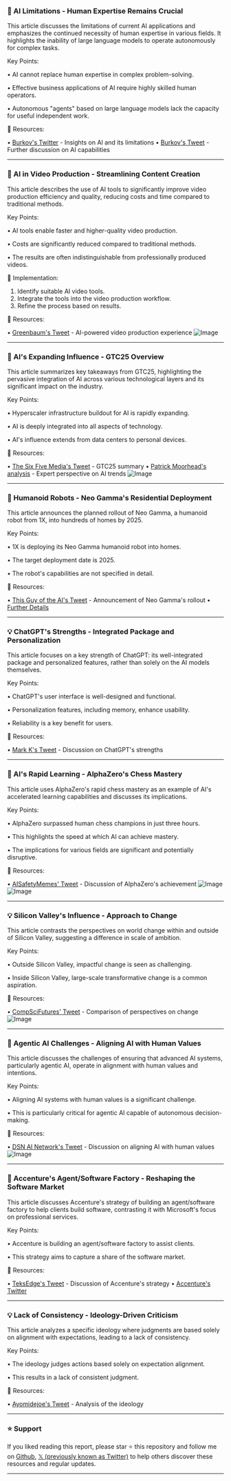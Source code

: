 ### 🤖 AI Limitations - Human Expertise Remains Crucial

This article discusses the limitations of current AI applications and emphasizes the continued necessity of human expertise in various fields.  It highlights the inability of large language models to operate autonomously for complex tasks.


Key Points:

• AI cannot replace human expertise in complex problem-solving.


•  Effective business applications of AI require highly skilled human operators.


•  Autonomous "agents" based on large language models lack the capacity for useful independent work.



🔗 Resources:

• [Burkov's Twitter](https://x.com/burkov) - Insights on AI and its limitations
• [Burkov's Tweet](https://x.com/burkov/status/1902829174299005091) - Further discussion on AI capabilities


---

### 🚀 AI in Video Production - Streamlining Content Creation

This article describes the use of AI tools to significantly improve video production efficiency and quality, reducing costs and time compared to traditional methods.


Key Points:

• AI tools enable faster and higher-quality video production.


•  Costs are significantly reduced compared to traditional methods.


•  The results are often indistinguishable from professionally produced videos.



🚀 Implementation:

1. Identify suitable AI video tools.
2. Integrate the tools into the video production workflow.
3. Refine the process based on results.



🔗 Resources:

• [Greenbaum's Tweet](https://x.com/Greenbaumly/status/1903094144706257038) -  AI-powered video production experience
![Image](https://pbs.twimg.com/ext_tw_video_thumb/1902841216343085056/pu/img/PjBrEpZ8wytcnhP5.jpg)


---

### 🤖 AI's Expanding Influence - GTC25 Overview

This article summarizes key takeaways from GTC25, highlighting the pervasive integration of AI across various technological layers and its significant impact on the industry.


Key Points:

• Hyperscaler infrastructure buildout for AI is rapidly expanding.


•  AI is deeply integrated into all aspects of technology.


• AI's influence extends from data centers to personal devices.



🔗 Resources:

• [The Six Five Media's Tweet](https://x.com/TheSixFiveMedia/status/1903093849653702906) -  GTC25 summary
• [Patrick Moorhead's analysis](https://x.com/PatrickMoorhead) -  Expert perspective on AI trends
![Image](https://pbs.twimg.com/ext_tw_video_thumb/1903093131643588610/pu/img/dMJa8DL-ibFt-SKa.jpg)


---

### 🤖 Humanoid Robots - Neo Gamma's Residential Deployment

This article announces the planned rollout of Neo Gamma, a humanoid robot from 1X, into hundreds of homes by 2025.


Key Points:

• 1X is deploying its Neo Gamma humanoid robot into homes.


• The target deployment date is 2025.


•  The robot's capabilities are not specified in detail.



🔗 Resources:

• [This Guy of the AI's Tweet](https://x.com/ThisGuyOfTheAI/status/1903090275700052187) -  Announcement of Neo Gamma's rollout
• [Further Details](https://t.co/T4R5oLhWLr)


---

### 💡 ChatGPT's Strengths - Integrated Package and Personalization

This article focuses on a key strength of ChatGPT: its well-integrated package and personalized features, rather than solely on the AI models themselves.


Key Points:

•  ChatGPT's user interface is well-designed and functional.


•  Personalization features, including memory, enhance usability.


•  Reliability is a key benefit for users.



🔗 Resources:

• [Mark K's Tweet](https://x.com/mark_k/status/1903089900842295330) -  Discussion on ChatGPT's strengths


---

### 🤖 AI's Rapid Learning - AlphaZero's Chess Mastery

This article uses AlphaZero's rapid chess mastery as an example of AI's accelerated learning capabilities and discusses its implications.


Key Points:

• AlphaZero surpassed human chess champions in just three hours.


•  This highlights the speed at which AI can achieve mastery.


•  The implications for various fields are significant and potentially disruptive.


🔗 Resources:

• [AISafetyMemes' Tweet](https://x.com/AISafetyMemes/status/1903089700153270539) -  Discussion of AlphaZero's achievement
![Image](https://pbs.twimg.com/ext_tw_video_thumb/1903085565332934656/pu/img/jHde_2LuZkPGhmEH.jpg)
![Image](https://pbs.twimg.com/media/GiFBwqnWsAAN5_l?format=jpg&name=240x240)


---

### 💡 Silicon Valley's Influence - Approach to Change

This article contrasts the perspectives on world change within and outside of Silicon Valley, suggesting a difference in scale of ambition.


Key Points:

• Outside Silicon Valley, impactful change is seen as challenging.


• Inside Silicon Valley, large-scale transformative change is a common aspiration.



🔗 Resources:

• [CompSciFutures' Tweet](https://x.com/CompSciFutures/status/1833931182964375844) - Comparison of perspectives on change
![Image](https://pbs.twimg.com/media/GXNqCCvbgAEXu5i?format=jpg&name=small)


---

### 🤖 Agentic AI Challenges - Aligning AI with Human Values

This article discusses the challenges of ensuring that advanced AI systems, particularly agentic AI, operate in alignment with human values and intentions.


Key Points:

• Aligning AI systems with human values is a significant challenge.


• This is particularly critical for agentic AI capable of autonomous decision-making.



🔗 Resources:

• [DSN AI Network's Tweet](https://x.com/dsn_ai_network/status/1903087047000182835) - Discussion on aligning AI with human values
![Image](https://pbs.twimg.com/media/GmkfBbCbkAAbXIK?format=jpg&name=small)


---

### 🚀 Accenture's Agent/Software Factory - Reshaping the Software Market

This article discusses Accenture's strategy of building an agent/software factory to help clients build software, contrasting it with Microsoft's focus on professional services.


Key Points:

• Accenture is building an agent/software factory to assist clients.


• This strategy aims to capture a share of the software market.



🔗 Resources:

• [TeksEdge's Tweet](https://x.com/TeksEdge/status/1903081364611797450) - Discussion of Accenture's strategy
• [Accenture's Twitter](https://x.com/Accenture)


---

### 💡 Lack of Consistency - Ideology-Driven Criticism

This article analyzes a specific ideology where judgments are based solely on alignment with expectations, leading to a lack of consistency.


Key Points:

• The ideology judges actions based solely on expectation alignment.


• This results in a lack of consistent judgment.



🔗 Resources:

• [Ayomidejoe's Tweet](https://x.com/Ayomidejoe/status/1903081312547745897) -  Analysis of the ideology


---

### ⭐️ Support

If you liked reading this report, please star ⭐️ this repository and follow me on [Github](https://github.com/Drix10), [𝕏 (previously known as Twitter)](https://x.com/DRIX_10_) to help others discover these resources and regular updates.

---